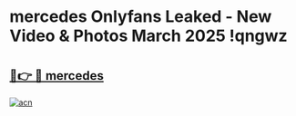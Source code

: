 # mercedes Onlyfans Leaked - New Video & Photos March 2025 !qngwz

# <h2><a href="https://4utjs1.iuczelnia.edu.pl?title=mercedes&ref=qngwz">🔗👉 🔴 mercedes</a></h2>

[![acn](https://github.com/user-attachments/assets/0f9c940e-d8b0-45ae-aac7-cd30a18b3e1c)](https://4utjs1.iuczelnia.edu.pl?title=mercedes&ref=qngwz)

